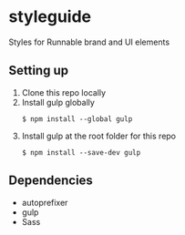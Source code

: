 # styleguide

Styles for Runnable brand and UI elements

## Setting up

1. Clone this repo locally
2. Install gulp globally
    ```
    $ npm install --global gulp
    ```
3. Install gulp at the root folder for this repo
    ```
    $ npm install --save-dev gulp
    ```

## Dependencies

- autoprefixer
- gulp
- Sass
